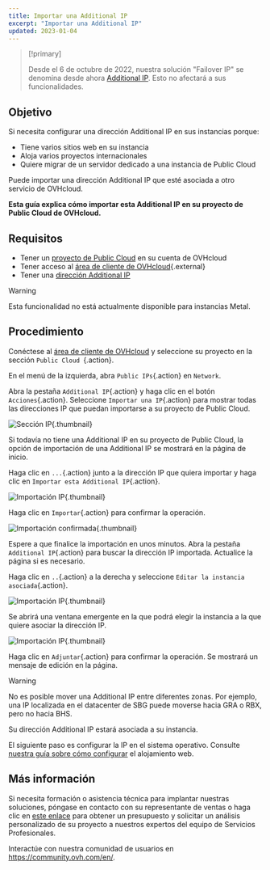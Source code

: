 ```yaml
---
title: Importar una Additional IP
excerpt: "Importar una Additional IP"
updated: 2023-01-04
---
```


> [!primary]
>
> Desde el 6 de octubre de 2022, nuestra solución "Failover IP" se denomina desde ahora [Additional IP](https://www.ovhcloud.com/es/network/additional-ip/). Esto no afectará a sus funcionalidades.
>

## Objetivo

Si necesita configurar una dirección Additional IP en sus instancias porque:

- Tiene varios sitios web en su instancia 
- Aloja varios proyectos internacionales
- Quiere migrar de un servidor dedicado a una instancia de Public Cloud

Puede importar una dirección Additional IP que esté asociada a otro servicio de OVHcloud.

**Esta guía explica cómo importar esta Additional IP en su proyecto de Public Cloud de OVHcloud.**

## Requisitos

- Tener un [proyecto de Public Cloud](https://www.ovhcloud.com/es/public-cloud/) en su cuenta de OVHcloud
- Tener acceso al [área de cliente de OVHcloud](https://ca.ovh.com/auth/?action=gotomanager&from=https://www.ovh.com/world/&ovhSubsidiary=ws){.external}
- Tener una [dirección Additional IP](https://www.ovhcloud.com/es/bare-metal/ip/)

> [!warning]
> Esta funcionalidad no está actualmente disponible para instancias Metal.
>

## Procedimiento

Conéctese al [área de cliente de OVHcloud](https://ca.ovh.com/auth/?action=gotomanager&from=https://www.ovh.com/world/&ovhSubsidiary=ws) y seleccione su proyecto en la sección `Public Cloud `{.action}.

En el menú de la izquierda, abra `Public IPs`{.action} en `Network`.

Abra la pestaña `Additional IP`{.action} y haga clic en el botón `Acciones`{.action}. Seleccione `Importar una IP`{.action} para mostrar todas las direcciones IP que puedan importarse a su proyecto de Public Cloud.

![Sección IP](images/import22_01.png){.thumbnail}

Si todavía no tiene una Additional IP en su proyecto de Public Cloud, la opción de importación de una Additional IP se mostrará en la página de inicio.

Haga clic en `...`{.action} junto a la dirección IP que quiera importar y haga clic en `Importar esta Additional IP`{.action}.

![Importación IP](images/import22_02.png){.thumbnail}

Haga clic en `Importar`{.action} para confirmar la operación.

![Importación confirmada](images/import22_03.png){.thumbnail}

Espere a que finalice la importación en unos minutos. Abra la pestaña `Additional IP`{.action} para buscar la dirección IP importada. Actualice la página si es necesario.

Haga clic en `..`{.action} a la derecha y seleccione `Editar la instancia asociada`{.action}.

![Importación IP](images/import22_04.png){.thumbnail}

Se abrirá una ventana emergente en la que podrá elegir la instancia a la que quiere asociar la dirección IP.

![Importación IP](images/import22_05.png){.thumbnail}

Haga clic en `Adjuntar`{.action} para confirmar la operación. Se mostrará un mensaje de edición en la página.

> [!warning]
>
> No es posible mover una Additional IP entre diferentes zonas. Por ejemplo, una IP localizada en el datacenter de SBG puede moverse hacia GRA o RBX, pero no hacia BHS.
>

Su dirección Additional IP estará asociada a su instancia.

El siguiente paso es configurar la IP en el sistema operativo. Consulte [nuestra guía sobre cómo configurar](/pages/public_cloud/public_cloud_network_services/getting-started-04-configure-additional-ip-to-instance) el alojamiento web.

## Más información

Si necesita formación o asistencia técnica para implantar nuestras soluciones, póngase en contacto con su representante de ventas o haga clic en [este enlace](https://www.ovhcloud.com/es/professional-services/) para obtener un presupuesto y solicitar un análisis personalizado de su proyecto a nuestros expertos del equipo de Servicios Profesionales.

Interactúe con nuestra comunidad de usuarios en <https://community.ovh.com/en/>.
